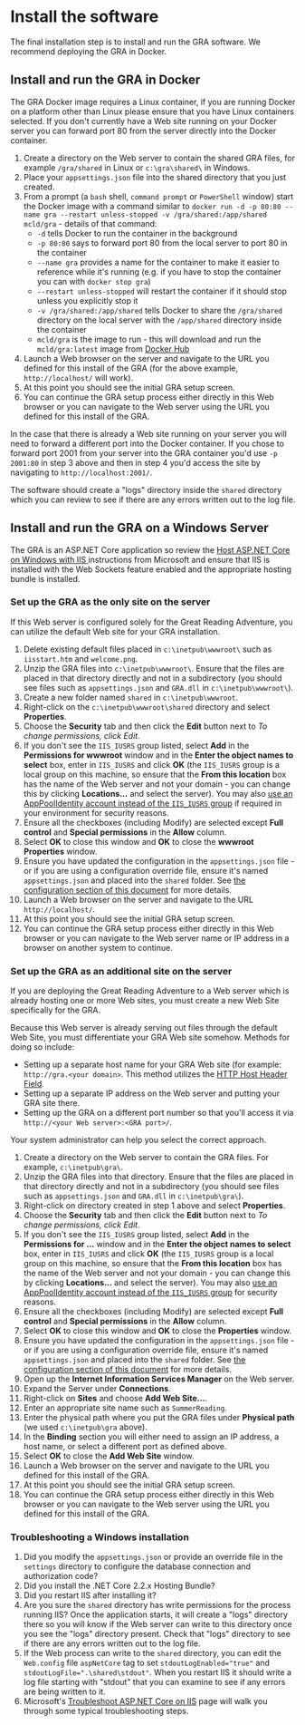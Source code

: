 # Install the software

The final installation step is to install and run the GRA software. We recommend deploying the GRA in Docker.

## Install and run the GRA in Docker

The GRA Docker image requires a Linux container, if you are running Docker on a platform other than Linux please ensure that you have Linux containers selected. If you don't currently have a Web site running on your Docker server you can forward port 80 from the server directly into the Docker container.

1. Create a directory on the Web server to contain the shared GRA files, for example `/gra/shared` in Linux or `c:\gra\shared\` in Windows.
2. Place your `appsettings.json` file into the shared directory that you just created.
3. From a prompt (a `bash` shell, `command prompt` or `PowerShell` window) start the Docker image with a command similar to `docker run -d -p 80:80 --name gra --restart unless-stopped -v /gra/shared:/app/shared mcld/gra` - details of that command:
   - `-d` tells Docker to run the container in the background
   - `-p 80:80` says to forward port 80 from the local server to port 80 in the container
   - `--name gra` provides a name for the container to make it easier to reference while it's running (e.g. if you have to stop the container you can with `docker stop gra`)
   - `--restart unless-stopped` will restart the container if it should stop unless you explicitly stop it
   - `-v /gra/shared:/app/shared` tells Docker to share the `/gra/shared` directory on the local server with the `/app/shared` directory inside the container
   - `mcld/gra` is the image to run - this will download and run the `mcld/gra:latest` image from [Docker Hub](https://hub.docker.com/r/mcld/gra/)
4. Launch a Web browser on the server and navigate to the URL you defined for this install of the GRA (for the above example, `http://localhost/` will work).
5. At this point you should see the initial GRA setup screen.
6. You can continue the GRA setup process either directly in this Web browser or you can navigate to the Web server using the URL you defined for this install of the GRA.

In the case that there is already a Web site running on your server you will need to forward a different port into the Docker container. If you chose to forward port 2001 from your server into the GRA container you'd use `-p 2001:80` in step 3 above and then in step 4 you'd access the site by navigating to `http://localhost:2001/`.

The software should create a "logs" directory inside the `shared` directory which you can review to see if there are any errors written out to the log file.

## Install and run the GRA on a Windows Server

The GRA is an ASP.NET Core application so review the [Host ASP.NET Core on Windows with IIS
](https://docs.microsoft.com/en-us/aspnet/core/host-and-deploy/iis/?view=aspnetcore-5.0) instructions from Microsoft and ensure that IIS is installed with the Web Sockets feature enabled and the appropriate hosting bundle is installed.

### Set up the GRA as the only site on the server

If this Web server is configured solely for the Great Reading Adventure, you can utilize the default Web site for your GRA installation.

1. Delete existing default files placed in `c:\inetpub\wwwroot\` such as `iisstart.htm` and `welcome.png`.
2. Unzip the GRA files into `c:\inetpub\wwwroot\`. Ensure that the files are placed in that directory directly and not in a subdirectory (you should see files such as `appsettings.json` and `GRA.dll` in `c:\inetpub\wwwroot\`).
3. Create a new folder named `shared` in `c:\inetpub\wwwroot`.
4. Right-click on the `c:\inetpub\wwwroot\shared` directory and select **Properties**.
5. Choose the **Security** tab and then click the **Edit** button next to _To change permissions, click Edit_.
6. If you don't see the `IIS_IUSRS` group listed, select **Add** in the **Permissions for wwwroot** window and in the **Enter the object names to select** box, enter in `IIS_IUSRS` and click **OK** (the `IIS_IUSRS` group is a local group on this machine, so ensure that the **From this location** box has the name of the Web server and not your domain - you can change this by clicking **Locations...** and select the server). You may also [use an AppPoolIdentity account instead of the `IIS_IUSRS` group](https://blogs.technet.microsoft.com/tristank/2011/12/22/iusr-vs-application-pool-identity-why-use-either/) if required in your environment for security reasons.
7. Ensure all the checkboxes (including Modify) are selected except **Full control** and **Special permissions** in the **Allow** column.
8. Select **OK** to close this window and **OK** to close the **wwwroot Properties** window.
9. Ensure you have updated the configuration in the `appsettings.json` file - or if you are using a configuration override file, ensure it's named `appsettings.json` and placed into the `shared` folder. See [the configuration section of this document](configuration) for more details.
10. Launch a Web browser on the server and navigate to the URL `http://localhost/`.
11. At this point you should see the initial GRA setup screen.
12. You can continue the GRA setup process either directly in this Web browser or you can navigate to the Web server name or IP address in a browser on another system to continue.

### Set up the GRA as an additional site on the server

If you are deploying the Great Reading Adventure to a Web server which is already hosting one or more Web sites, you must create a new Web Site specifically for the GRA.

Because this Web server is already serving out files through the default Web Site, you must differentiate your GRA Web site somehow. Methods for doing so include:

- Setting up a separate host name for your GRA Web site (for example: `http://gra.<your domain>`. This method utilizes the [HTTP Host Header Field](http://www.w3.org/Protocols/rfc2616/rfc2616-sec14.html#sec14.23).
- Setting up a separate IP address on the Web server and putting your GRA site there.
- Setting up the GRA on a different port number so that you'll access it via `http://<your Web server>:<GRA port>/`.

Your system administrator can help you select the correct approach.

1. Create a directory on the Web server to contain the GRA files. For example, `c:\inetpub\gra\`.
2. Unzip the GRA files into that directory. Ensure that the files are placed in that directory directly and not in a subdirectory (you should see files such as `appsettings.json` and `GRA.dll` in `c:\inetpub\gra\`).
3. Right-click on directory created in step 1 above and select **Properties**.
4. Choose the **Security** tab and then click the **Edit** button next to _To change permissions, click Edit_.
5. If you don't see the `IIS_IUSRS` group listed, select **Add** in the **Permissions for ...** window and in the **Enter the object names to select** box, enter in `IIS_IUSRS` and click **OK** (the `IIS_IUSRS` group is a local group on this machine, so ensure that the **From this location** box has the name of the Web server and not your domain - you can change this by clicking **Locations...** and select the server). You may also [use an AppPoolIdentity account instead of the `IIS_IUSRS` group](https://blogs.technet.microsoft.com/tristank/2011/12/22/iusr-vs-application-pool-identity-why-use-either/) for security reasons.
6. Ensure all the checkboxes (including Modify) are selected except **Full control** and **Special permissions** in the **Allow** column.
7. Select **OK** to close this window and **OK** to close the **Properties** window.
8. Ensure you have updated the configuration in the `appsettings.json` file - or if you are using a configuration override file, ensure it's named `appsettings.json` and placed into the `shared` folder. See [the configuration section of this document](configuration) for more details.
9. Open up the **Internet Information Services Manager** on the Web server.
10. Expand the Server under **Connections**.
11. Right-click on **Sites** and choose **Add Web Site...**.
12. Enter an appropriate site name such as `SummerReading`.
13. Enter the physical path where you put the GRA files under **Physical path** (we used `c:\inetpub\gra` above).
14. In the **Binding** section you will either need to assign an IP address, a host name, or select a different port as defined above.
15. Select **OK** to close the **Add Web Site** window.
16. Launch a Web browser on the server and navigate to the URL you defined for this install of the GRA.
17. At this point you should see the initial GRA setup screen.
18. You can continue the GRA setup process either directly in this Web browser or you can navigate to the Web server using the URL you defined for this install of the GRA.

### Troubleshooting a Windows installation

1. Did you modify the `appsettings.json` or provide an override file in the `settings` directory to configure the database connection and authorization code?
2. Did you install the .NET Core 2.2.x Hosting Bundle?
3. Did you restart IIS after installing it?
4. Are you sure the `shared` directory has write permissions for the process running IIS? Once the application starts, it will create a "logs" directory there so you will know if the Web server can write to this directory once you see the "logs" directory present. Check that "logs" directory to see if there are any errors written out to the log file.
5. If the Web process can write to the `shared` directory, you can edit the `Web.config` file `aspNetCore` tag to set `stdoutLogEnabled="true"` and `stdoutLogFile=".\shared\stdout"`. When you restart IIS it should write a log file starting with "stdout" that you can examine to see if any errors are being written to it.
6. Microsoft's [Troubleshoot ASP.NET Core on IIS](https://docs.microsoft.com/en-us/aspnet/core/test/troubleshoot-azure-iis?view=aspnetcore-5.0) page will walk you through some typical troubleshooting steps.
